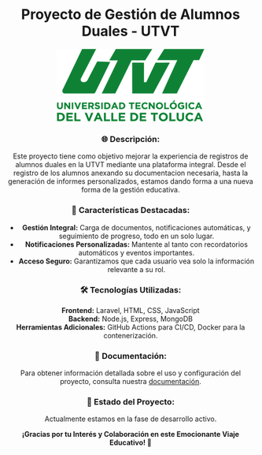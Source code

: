<!-- Proyecto de Gestión de Alumnos Duales - UTVT -->

<h1 align="center">Proyecto de Gestión de Alumnos Duales - UTVT</h1>

<p align="center">
  <img alt="Proyecto Banner" src="logo.png">
</p>

<!-- Descripción -->
<h3 align="center">🌐 Descripción:</h3>
<p align="center">Este proyecto tiene como objetivo mejorar la experiencia de registros de alumnos duales en la UTVT mediante una plataforma integral. Desde el registro de los alumnos anexando su documentacion necesaria, hasta la generación de informes personalizados, estamos dando forma a una nueva forma de la gestión educativa.</p>

<!-- Características Destacadas -->
<h3 align="center">🚀 Características Destacadas:</h3>
<ul align="center">
  <li><strong>Gestión Integral:</strong> Carga de documentos, notificaciones automáticas, y seguimiento de progreso, todo en un solo lugar.</li>
  <li><strong>Notificaciones Personalizadas:</strong> Mantente al tanto con recordatorios automáticos y eventos importantes.</li>
  <li><strong>Acceso Seguro:</strong> Garantizamos que cada usuario vea solo la información relevante a su rol.</li>
</ul>

<!-- Tecnologías Utilizadas -->
<h3 align="center">🛠️ Tecnologías Utilizadas:</h3>
<p align="center">
  <strong>Frontend:</strong> Laravel, HTML, CSS, JavaScript<br>
  <strong>Backend:</strong> Node.js, Express, MongoDB<br>
  <strong>Herramientas Adicionales:</strong> GitHub Actions para CI/CD, Docker para la contenerización.
</p>


<!-- Documentación -->
<h3 align="center">📖 Documentación:</h3>
<p align="center">Para obtener información detallada sobre el uso y configuración del proyecto, consulta nuestra <a href="link-to-documentation">documentación</a>.</p>

<!-- Estado del Proyecto -->
<h3 align="center">🚧 Estado del Proyecto:</h3>
<p align="center">Actualmente estamos en la fase de desarrollo activo. 
    


<!-- Agradecimientos -->
<p align="center">
  <strong>¡Gracias por tu Interés y Colaboración en este Emocionante Viaje Educativo! 🚀</strong>
</p>
